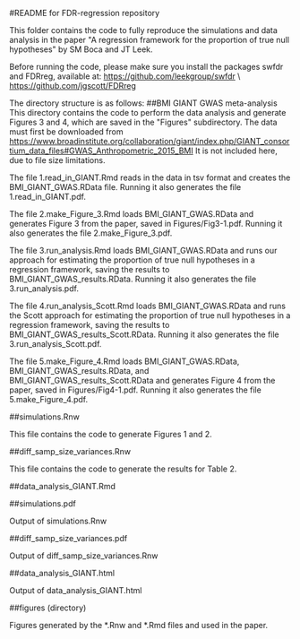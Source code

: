#README for FDR-regression repository

This folder contains the code to fully reproduce the simulations and data analysis in the paper
"A regression framework for the proportion of true null hypotheses" by SM Boca and JT Leek.

Before running the code, please make sure you install the packages swfdr and FDRreg, available at:
https://github.com/leekgroup/swfdr \\
https://github.com/jgscott/FDRreg

The directory structure is as follows:
##BMI GIANT GWAS meta-analysis
This directory contains the code to perform the data analysis and generate Figures 3 and 4, which are saved in the "Figures" subdirectory.
The data must first be downloaded from https://www.broadinstitute.org/collaboration/giant/index.php/GIANT_consortium_data_files#GWAS_Anthropometric_2015_BMI
It is not included here, due to file size limitations.

The file 1.read_in_GIANT.Rmd reads in the data in tsv format and creates the BMI_GIANT_GWAS.RData file. Running it also generates the file 1.read_in_GIANT.pdf.

The file 2.make_Figure_3.Rmd loads BMI_GIANT_GWAS.RData and generates Figure 3 from the paper, saved in Figures/Fig3-1.pdf. Running it also generates the file 2.make_Figure_3.pdf.

The file 3.run_analysis.Rmd loads BMI_GIANT_GWAS.RData and runs our approach for estimating the proportion of true null hypotheses in a regression framework, saving the results to BMI_GIANT_GWAS_results.RData. Running it also generates the file 3.run_analysis.pdf.

The file 4.run_analysis_Scott.Rmd loads BMI_GIANT_GWAS.RData and runs the Scott approach for estimating the proportion of true null hypotheses in a regression framework, saving the results to BMI_GIANT_GWAS_results_Scott.RData. Running it also generates the file 3.run_analysis_Scott.pdf.

The file 5.make_Figure_4.Rmd loads BMI_GIANT_GWAS.RData, BMI_GIANT_GWAS_results.RData, and BMI_GIANT_GWAS_results_Scott.RData and generates Figure 4 from the paper, saved in Figures/Fig4-1.pdf. Running it also generates the file 5.make_Figure_4.pdf.







##simulations.Rnw

This file contains the code to generate Figures 1 and 2.

##diff_samp_size_variances.Rnw

This file contains the code to generate the results for Table 2.

##data_analysis_GIANT.Rmd


##simulations.pdf

Output of simulations.Rnw

##diff_samp_size_variances.pdf

Output of diff_samp_size_variances.Rnw

##data_analysis_GIANT.html

Output of data_analysis_GIANT.html

##figures (directory)

Figures generated by the *.Rnw and *.Rmd files and used in the paper.
